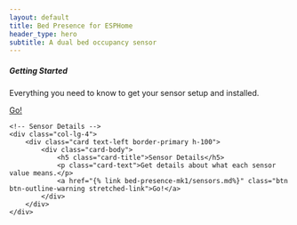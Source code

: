 ```yaml
---
layout: default
title: Bed Presence for ESPHome
header_type: hero
subtitle: A dual bed occupancy sensor
---
```


<div class="row">
    <!-- Getting Started -->
    <div class="col-lg-4">
        <div class="card text-left border-primary h-100">
            <div class="card-body">
                <h5 class="card-title">Getting Started</h5>
                <p class="card-text">Everything you need to know to get your sensor setup and installed.</p>
                <a href="{% link bed-presence-mk1/getting-started.md%}" class="btn btn-outline-warning stretched-link">Go!</a>
            </div>
        </div>
    </div>

    <!-- Sensor Details -->
    <div class="col-lg-4">
        <div class="card text-left border-primary h-100">
            <div class="card-body">
                <h5 class="card-title">Sensor Details</h5>
                <p class="card-text">Get details about what each sensor value means.</p>
                <a href="{% link bed-presence-mk1/sensors.md%}" class="btn btn-outline-warning stretched-link">Go!</a>
            </div>
        </div>
    </div>
</div>

